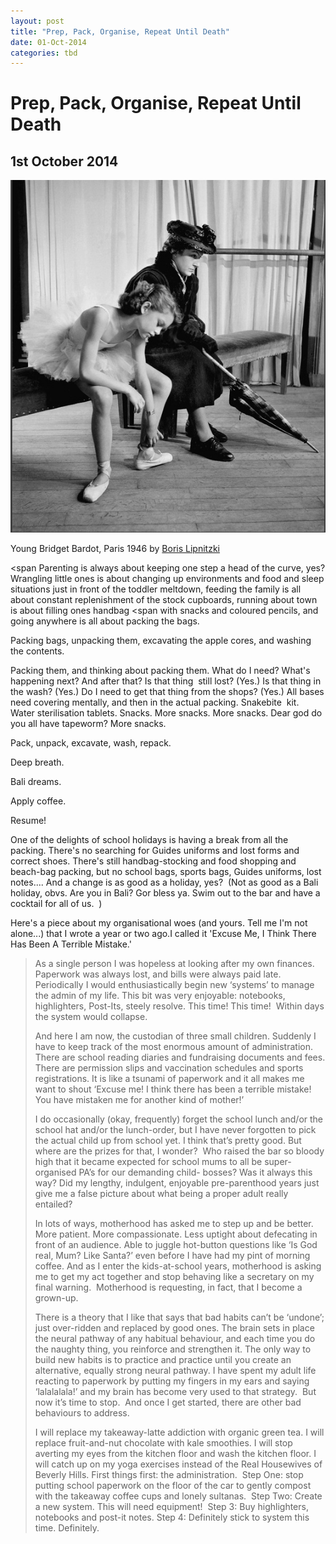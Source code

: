 ```yaml
---
layout: post
title: "Prep, Pack, Organise, Repeat Until Death"
date: 01-Oct-2014
categories: tbd
---
```


# Prep, Pack, Organise, Repeat Until Death

## 1st October 2014

<img class="photo-horiz" src="/images/2014/07/bardot.jpg" />

Young Bridget Bardot,   Paris 1946 by <a href="http://mimbeau.tumblr.com/post/64951066673/brigitte-bardot-young-paris-1946-boris-lipnitzki">Boris Lipnitzki</a>

<span Parenting is always about keeping one step a head of the curve,   yes? Wrangling little ones is about changing up environments and food and sleep situations just in front of the toddler meltdown,   feeding the family is all about constant replenishment of the stock cupboards, running about town is about filling ones handbag </span><span with snacks and coloured pencils, and going anywhere is all about packing the bags. </span>

Packing bags, unpacking them, excavating the apple cores, and washing the contents.

Packing them, and thinking about packing them. What do I need? What's happening next? And after that? Is that thing  still lost? (Yes.) Is that thing in the wash? (Yes.) Do I need to get that thing from the shops? (Yes.) All bases need covering mentally, and then in the actual packing. Snakebite  kit. Water sterilisation tablets. Snacks. More snacks. More snacks. Dear god do you all have tapeworm? More snacks.

Pack, unpack, excavate, wash, repack.

Deep breath.

Bali dreams.

Apply coffee.

Resume!

One of the delights of school holidays is having a break from all the packing. There's no searching for Guides uniforms and lost forms and correct shoes. There's still handbag-stocking and food shopping and beach-bag packing, but no school bags, sports bags, Guides uniforms, lost notes.... And a change is as good as a holiday, yes?  (Not as good as a Bali holiday, obvs. Are you in Bali? Gor bless ya. Swim out to the bar and have a cocktail for all of us.  )

Here's a piece about my organisational woes (and yours. Tell me I'm not alone...) that I wrote a year or two ago.I called it 'Excuse Me, I Think There Has Been A Terrible Mistake.'

<blockquote>

As a single person I was hopeless at looking after my own finances. Paperwork was always lost, and bills were always paid late. Periodically I would enthusiastically begin new ‘systems’ to manage the admin of my life. This bit was very enjoyable: notebooks, highlighters, Post-Its, steely resolve. This time! This time!  Within days the system would collapse.

 



And here I am now, the custodian of three small children. Suddenly I have to keep track of the most enormous amount of administration. There are school reading diaries and fundraising documents and fees. There are permission slips and vaccination schedules and sports registrations. It is like a tsunami of paperwork and it all makes me want to shout ‘Excuse me! I think there has been a terrible mistake! You have mistaken me for another kind of mother!’



 

I do occasionally (okay, frequently) forget the school lunch and/or the school hat and/or the lunch-order, but I have never forgotten to pick the actual child up from school yet. I think that’s pretty good. But where are the prizes for that, I wonder?  Who raised the bar so bloody high that it became expected for school mums to all be super-organised PA’s for our demanding child- bosses? Was it always this way? Did my lengthy, indulgent, enjoyable pre-parenthood years just give me a false picture about what being a proper adult really entailed?



 

In lots of ways, motherhood has asked me to step up and be better. More patient. More compassionate. Less uptight about defecating in front of an audience. Able to juggle hot-button questions like ‘Is God real, Mum? Like Santa?’ even before I have had my pint of morning coffee. And as I enter the kids-at-school years, motherhood is asking me to get my act together and stop behaving like a secretary on my final warning.  Motherhood is requesting, in fact, that I become a grown-up.



 

There is a theory that I like that says that bad habits can’t be ‘undone’; just over-ridden and replaced by good ones. The brain sets in place the neural pathway of any habitual behaviour, and each time you do the naughty thing, you reinforce and strengthen it. The only way to build new habits is to practice and practice until you create an alternative, equally strong neural pathway. I have spent my adult life reacting to paperwork by putting my fingers in my ears and saying ‘lalalalala!’ and my brain has become very used to that strategy.  But now it’s time to stop.  And once I get started, there are other bad behaviours to address.

 



I will replace my takeaway-latte addiction with organic green tea. I will replace fruit-and-nut chocolate with kale smoothies. I will stop averting my eyes from the kitchen floor and wash the kitchen floor. I will catch up on my yoga exercises instead of the Real Housewives of Beverly Hills. First things first: the administration.  Step One: stop putting school paperwork on the floor of the car to gently compost with the takeaway coffee cups and lonely sultanas.  Step Two: Create a new system. This will need equipment!  Step 3: Buy highlighters, notebooks and post-it notes. Step 4: Definitely stick to system this time. Definitely.

 



</blockquote>
